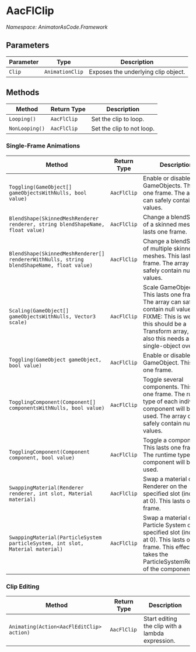 # AacFlClip
*Namespace: AnimatorAsCode.Framework*

## Parameters
| Parameter | Type | Description |
|-|-|-|
| `Clip` | `AnimationClip` | Exposes the underlying clip object. |

## Methods
| Method | Return Type | Description |
|-|-|-|
| `Looping()` | `AacFlClip ` | Set the clip to loop. |
| `NonLooping()` | `AacFlClip ` | Set the clip to not loop. |

### Single-Frame Animations
| Method | Return Type | Description |
|-|-|-|
| `Toggling(GameObject[] gameObjectsWithNulls, bool value)` | `AacFlClip ` | Enable or disable GameObjects. This lasts one frame. The array can safely contain null values. |
| `BlendShape(SkinnedMeshRenderer renderer, string blendShapeName, float value)` | `AacFlClip ` | Change a blendShape of a skinned mesh. This lasts one frame. |
| `BlendShape(SkinnedMeshRenderer[] rendererWithNulls, string blendShapeName, float value)` | `AacFlClip ` | Change a blendShape of multiple skinned meshes. This lasts one frame. The array can safely contain null values. |
| `Scaling(GameObject[] gameObjectsWithNulls, Vector3 scale)` | `AacFlClip ` | Scale GameObjects. This lasts one frame. The array can safely contain null values. // FIXME: This is weird, this should be a Transform array, and also this needs a single-object overload. |
| `Toggling(GameObject gameObject, bool value)` | `AacFlClip ` |  Enable or disable a GameObject. This lasts one frame. |
| `TogglingComponent(Component[] componentsWithNulls, bool value)` | `AacFlClip ` | Toggle several components. This lasts one frame. The runtime type of each individual component will be used. The array can safely contain null values. |
| `TogglingComponent(Component component, bool value)` | `AacFlClip ` | Toggle a component. This lasts one frame. The runtime type of the component will be used. |
| `SwappingMaterial(Renderer renderer, int slot, Material material)` | `AacFlClip ` | Swap a material of a Renderer on the specified slot (indexed at 0). This lasts one frame. |
| `SwappingMaterial(ParticleSystem particleSystem, int slot, Material material)` | `AacFlClip ` | Swap a material of a Particle System on the specified slot (indexed at 0). This lasts one frame. This effectively takes the ParticleSystemRenderer of the component. |

### Clip Editing
| Method | Return Type | Description |
|-|-|-|
| `Animating(Action<AacFlEditClip> action)` | `AacFlClip ` | Start editing the clip with a lambda expression. |
